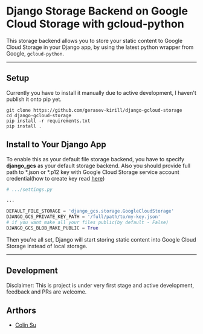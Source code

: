 # Django Storage Backend on Google Cloud Storage with gcloud-python

This storage backend allows you to store your static content to Google Cloud Storage in your Django app, by using the latest python wrapper from Google, `gcloud-python`.

---

## Setup

Currently you have to install it manually due to active development, I haven't publish it onto pip yet.

```shell
git clone https://github.com/gerasev-kirill/django-gcloud-storage
cd django-gcloud-storage
pip install -r requirements.txt
pip install .
```

## Install to Your Django App

To enable this as your default file storage backend, you have to specify **django_gcs** as your default storage backend. Also you should provide full path to \*.json or \*.p12 key with Google Cloud Storage service account credential(how to create key read [here](https://cloud.google.com/storage/docs/authentication#generating-a-private-key))

```python
# .../settings.py

...

DEFAULT_FILE_STORAGE = 'django_gcs.storage.GoogleCloudStorage'
DJANGO_GCS_PRIVATE_KEY_PATH = '/full/path/to/my-key.json'
# if you want make all your files public(by default - False)
DJANGO_GCS_BLOB_MAKE_PUBLIC = True

```

Then you're all set, Django will start storing static content into Google Cloud Storage instead of local storage.

---

## Development

Disclaimer: This is project is under very first stage and active development, feedback and PRs are welcome.

## Arthors

* [Colin Su](http://github.com/littleq0903)
